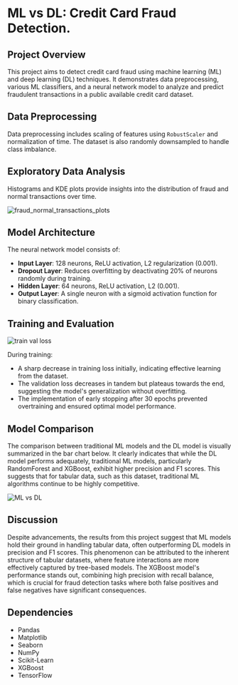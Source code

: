 #  ML vs DL: Credit Card Fraud Detection.
## Project Overview
This project aims to detect credit card fraud using machine learning (ML) and deep learning (DL) techniques. It demonstrates data preprocessing, various ML classifiers, and a neural network model to analyze and predict fraudulent transactions in a public available credit card dataset.

## Data Preprocessing
Data preprocessing includes scaling of features using `RobustScaler` and normalization of time. The dataset is also randomly downsampled to handle class imbalance.

## Exploratory Data Analysis
Histograms and KDE plots provide insights into the distribution of fraud and normal transactions over time.

![fraud_normal_transactions_plots](https://github.com/SimoneParvizi/ML-DL-models-fraud-detection/assets/75120707/337f07c3-274a-48df-9a2b-daa59f6ab762)

## Model Architecture
The neural network model consists of:
- **Input Layer**: 128 neurons, ReLU activation, L2 regularization (0.001).
- **Dropout Layer**: Reduces overfitting by deactivating 20% of neurons randomly during training.
- **Hidden Layer**: 64 neurons, ReLU activation, L2 (0.001).
- **Output Layer**: A single neuron with a sigmoid activation function for binary classification.

## Training and Evaluation

![train val loss](https://github.com/SimoneParvizi/ML-DL-models-fraud-detection/assets/75120707/dd10ba0e-1c12-43d4-bcbf-c4def347a75e)

During training:
- A sharp decrease in training loss initially, indicating effective learning from the dataset.
- The validation loss decreases in tandem but plateaus towards the end, suggesting the model's generalization without overfitting.
- The implementation of early stopping after 30 epochs prevented overtraining and ensured optimal model performance.


## Model Comparison
The comparison between traditional ML models and the DL model is visually summarized in the bar chart below. It clearly indicates that while the DL model performs adequately, traditional ML models, particularly RandomForest and XGBoost, exhibit higher precision and F1 scores. This suggests that for tabular data, such as this dataset, traditional ML algorithms continue to be highly competitive.

![ML vs DL](https://github.com/SimoneParvizi/ML-DL-models-fraud-detection/assets/75120707/53e32c09-8526-45da-9ff9-c79b04334995)


## Discussion
Despite advancements, the results from this project suggest that ML models hold their ground in handling tabular data, often outperforming DL models in precision and F1 scores. This phenomenon can be attributed to the inherent structure of tabular datasets, where feature interactions are more effectively captured by tree-based models. The XGBoost model's performance stands out, combining high precision with recall balance, which is crucial for fraud detection tasks where both false positives and false negatives have significant consequences.


## Dependencies
- Pandas
- Matplotlib
- Seaborn
- NumPy
- Scikit-Learn
- XGBoost
- TensorFlow

